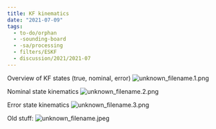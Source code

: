```yaml
---
title: KF kinematics
date: "2021-07-09"
tags:
  - to-do/orphan
  - -sounding-board
  - -sa/processing
  - filters/ESKF
  - discussion/2021/2021-07
---
```


Overview of KF states (true, nominal, error)
![unknown_filename.1.png](./_resources/KF_kinematics.resources/unknown_filename.1.png)

Nominal state kinematics
![unknown_filename.2.png](./_resources/KF_kinematics.resources/unknown_filename.2.png)

Error state kinematics
![unknown_filename.3.png](./_resources/KF_kinematics.resources/unknown_filename.3.png)

Old stuff:
![unknown_filename.jpeg](./_resources/KF_kinematics.resources/unknown_filename.jpeg)

